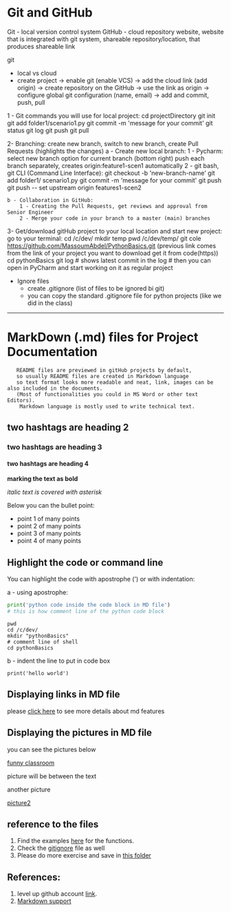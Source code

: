 # Git and GitHub

Git - local version control system
GitHub - cloud repository website, website that is integrated with git system,
            shareable repository/location, that produces shareable link

git
 - local vs cloud
 - create project -> enable git (enable VCS) -> add the cloud link (add origin)
  -> create repository on the GitHub -> use the link as origin
  -> configure global git configuration (name, email)
  -> add and commit, push, pull

1 - Git commands you will use for local project:
        cd projectDirectory
        git init
        git add folder1/scenario1.py
        git commit -m 'message for your commit'
        git status
        git log
        git push
        git pull

2- Branching:
    create new branch, switch to new branch, create Pull Requests (highlights the changes)
    a - Create new local branch:
            1 - Pycharm:
                    select new branch option for current branch (bottom right)
                    push each branch separately, creates origin:feature1-scen1 automatically
            2 - git bash, git CLI (Command Line Interface):
                    git checkout -b 'new-branch-name'
                    git add folder1/ scenario1.py
                    git commit -m 'message for your commit'
                    git push
                    git push -- set upstream origin features1-scen2

    b - Collaboration in GitHub:
        1 - Creating the Pull Requests, get reviews and approval from Senior Engineer
        2 - Merge your code in your branch to a master (main) branches

3- Get/download gitHub project to your local location and start new project:
        go to your terminal:
            cd /c/dev/
            mkdir temp
            pwd
            /c/dev/temp/
            git cole https://github.com/MassoumAbdel/PythonBasics.git
            (previous link comes from the link of your project you want to download get it from code(https))
            cd pythonBasics
            git log # shows latest commit in the log
            # then you can open in PyCharm and start working on it as regular project

- Ignore files
   - create .gitignore (list of files to be ignored bi git)
   - you can copy the standard .gitignore file for python projects (like we did in the class)

----
# MarkDown (.md) files for Project Documentation
       README files are previewed in gitHub projects by default, 
       so usually README files are created in Markdown language
       so text format looks more readable and neat, link, images can be also included in the documents.
       (Most of functionalities you could in MS Word or other text Editors).
        Markdown language is mostly used to write technical text.
 ## two hashtags are heading 2
 ### two hashtags are heading 3
 #### two hashtags are heading 4

**marking the text as bold**

*italic text is covered with asterisk*

Below you can the bullet point:
- point 1 of many points
- point 2 of many points
- point 3 of many points
- point 4 of many points

## Highlight the code or command line
You can highlight the code with apostrophe (') or with indentation:

a - using apostrophe:
```python
print('python code inside the code block in MD file')
# this is how comment line of the python code block
```

```shell
pwd
cd /c/dev/
mkdir "pythonBasics"
# comment line of shell
cd pythonBasics
```

b - indent the line to put in code box

    print('hello world')

## Displaying links in MD file

please [click here](https://www.jetbrains.com/help/pycharm/markdown.html) to see more details about md features

## Displaying the pictures in MD file

you can see the pictures below

[funny classroom](funny-classroom.png)

picture will be between the text

another picture 

[picture2](2.jpeg)

## reference to the files

1. Find the examples [here](./functions/function_exec.py) for the functions.
2. Check the [gitignore](.gitignore) file as well
3. Please do more exercise and save in [this folder](./exercises)

## References:
1. level up github account [link](https://github.com/levelupcgi?tab=repositories).
2. [Markdown support](https://www.jetbrains.com/help/pycharm/markdown.html)





